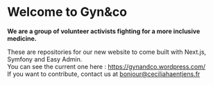 # Welcome to Gyn&co

**We are a group of volunteer activists fighting for a more inclusive medicine.**

These are repositories for our new website to come built with Next.js, Symfony and Easy Admin.<br />
You can see the current one here : https://gynandco.wordpress.com/<br />
If you want to contribute, contact us at bonjour@ceciliahaentjens.fr
